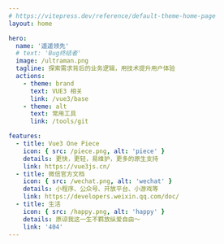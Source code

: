 ```yaml
---
# https://vitepress.dev/reference/default-theme-home-page
layout: home

hero:
  name: '遥遥领先'
  # text: 'Bug终结者'
  image: /ultraman.png
  tagline: 探索需求背后的业务逻辑，用技术提升用户体验
  actions:
    - theme: brand
      text: VUE3 相关
      link: /vue3/base
    - theme: alt
      text: 常用工具
      link: /tools/git

features:
  - title: Vue3 One Piece
    icon: { src: /piece.png, alt: 'piece' }
    details: 更快，更轻，易维护，更多的原生支持
    link: https://vue3js.cn/
  - title: 微信官方文档
    icon: { src: /wechat.png, alt: 'wechat' }
    details: 小程序、公众号、开放平台、小游戏等
    link: https://developers.weixin.qq.com/doc/
  - title: 生活
    icon: { src: /happy.png, alt: 'happy' }
    details: 原谅我这一生不羁放纵爱自由～
    link: '404'
---
```


